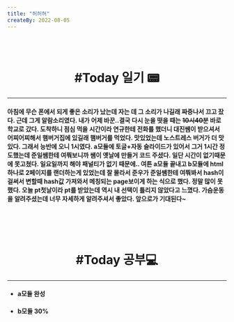 ```yaml
---
title: "허허허"
createBy: 2022-08-05
---
```



<br>
<br>

<h1 style="text-align:center">#Today 일기 📟</h1>

---
#### 아침에 무슨 폰에서 되게 좋은 소리가 났는데 자는 데 그 소리가 나길래 짜증나서 끄고 잤다. 근데 그게 알람소리였다. 내가 어제 바꾼..결국 다시 눈을 떳을 때는 ~~10시40분~~ 바로 학교로 갔다. 도착하니 점심 먹을 시간이라 연규한테 전화를 했더니 대진쌤이 받으셔서 어찌어찌해서 햄버거집에 있길래 햄버거를 먹었다. 맛있었는데 노스트레스 버거가 더 맛있다. 그래서 능반에 오니 1시였다. a모듈에 토글+자동 슬라이드가 있어서 그거 1시간 정도했는데 준일쌤한테 여쭤보니까 쌤이 옛날에 만들거 코드 주셨다. 일단 시간이 없기때문에 못고쳤다. 일요일까지 해야 패널티가 없기 때문에.. 여튼 a모듈 끝내고 b모듈에 html하나로 2페이지를 랜더하는게 있었는데 잘 몰라서 준우가 준일쌤한테 여쭤봐서 hash이걸써서 변할때 hash값 가져와서 메칭되는 page보이게 하는 식으로 했다. 정말 많이 못했다. 오늘 pt첫날이라 pt를 받았는데 역시 내 선택이 틀리지 않았다고 느꼈다. 가슴운동을 알려주셨는데 너무 자세하게 알려주셔서 좋았다. 앞으로가 기대된다~

<br>
<br>
<br>

<h1 style="text-align:center">#Today 공부💻</h1>

---
- #### a모듈 완성
- #### b모듈 30%


